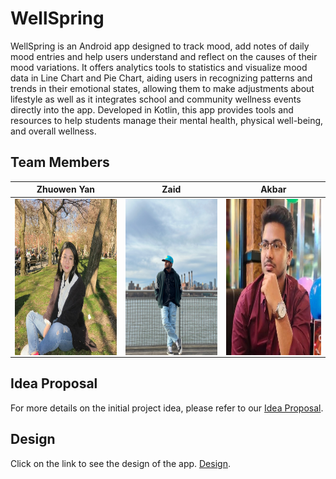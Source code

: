 # WellSpring

WellSpring is an Android app designed to track mood, add notes of daily mood entries and help users understand and reflect on the causes of their mood variations. It offers analytics tools to statistics and visualize mood data in Line Chart and Pie Chart, aiding users in recognizing patterns and trends in their emotional states, allowing them to make adjustments about lifestyle as well as it integrates school and community wellness events directly into the app. 
Developed in Kotlin, this app provides tools and resources to help students manage their mental health, physical well-being, and overall wellness.

## Team Members

| Zhuowen Yan | Zaid | Akbar |
|:-----------:|:----:|:-----:|
| <img src="https://github.com/CS639-WellSpring/WellSpring/blob/main/img-folder/zhuowen.jpg" width="250" height="250" alt="Zhuowen" align="center" /> | <img src="https://github.com/CS639-WellSpring/WellSpring/blob/main/img-folder/zaid.JPEG" width="250" height="250" alt="Zaid" align="center" /> | <img src="https://github.com/CS639-WellSpring/WellSpring/blob/main/img-folder/Akbar.jpg" width="250" height="250" alt="Akbar" align="center" /> |

## Idea Proposal
For more details on the initial project idea, please refer to our [Idea Proposal](https://docs.google.com/document/d/16VK8QEO1k3YN_DWR8LQGigHSgqhZ_y5vnebZW-SnGIw/edit?usp=drive_link).

## Design
Click on the link to see the design of the app. [Design](https://nam12.safelinks.protection.outlook.com/?url=https%3A%2F%2Fwww.figma.com%2Ffile%2Fl12iUeRskif1RkAYGRFmC7%2FWellSpring%3Ftype%3Ddesign%26node-id%3D25%253A5502%26mode%3Ddesign%26t%3DsqX2pP4x1l6w1ueK-1&data=05%7C02%7Czm95588n%40pace.edu%7C43aec827b54742d3c48208dc615347a1%7C0799c53eca9a49e88901064a6412a41d%7C0%7C0%7C638492257648746642%7CUnknown%7CTWFpbGZsb3d8eyJWIjoiMC4wLjAwMDAiLCJQIjoiV2luMzIiLCJBTiI6Ik1haWwiLCJXVCI6Mn0%3D%7C0%7C%7C%7C&sdata=rGYc%2B%2F%2Be86EklucDtL%2FIqBjWYJylSeCCvT2i4yosK9o%3D&reserved=0).

